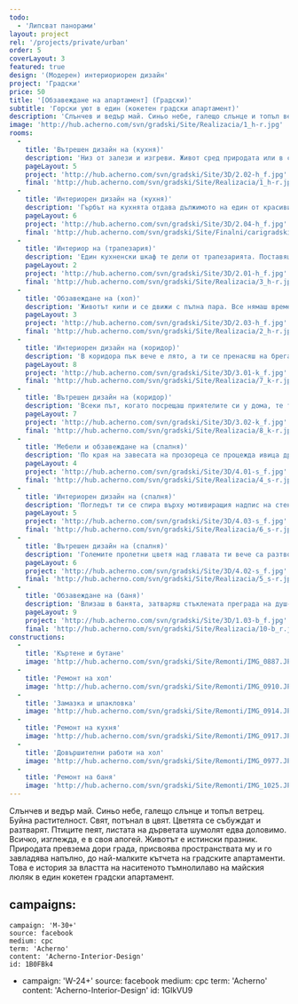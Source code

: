 ```yaml
---
todo: 
  - 'Липсват панорами'
layout: project
rel: '/projects/private/urban'
order: 5
coverLayout: 3
featured: true
design: '(Модерен) интериориорен дизайн'
project: 'Градски'
price: 50
title: '[Oбзавеждане на апартамент] (Градски)'
subtitle: 'Горски уют в един (кокетен градски апартамент)'
description: 'Слънчев и ведър май. Синьо небе, галещо слънце и топъл ветрец. Буйна растителност. Свят, потънал в цвят. Цветята се събуждат и разтварят. Птиците пеят, листата на дърветата шумолят едва доловимо. Всичко, изглежда, е в своя апогей. Животът е истински празник.'
image: 'http://hub.acherno.com/svn/gradski/Site/Realizacia/1_h-r.jpg'
rooms:
  -
    title: 'Вътрешен дизайн на (кухня)'
    description: 'Низ от залези и изгреви. Живот сред природата или в сърцето на града. Кухнята е прекрасна, нали? Точно такава, каквато си я представяше.Елегантни гланцирани повърхности на шкафове в бяло и черно, изчистени линии, удобство. Само теб чакат. Очите ти са завладени от нюанса на тъмния люляк.'
    pageLayout: 5
    project: 'http://hub.acherno.com/svn/gradski/Site/3D/2.02-h_f.jpg'
    final: 'http://hub.acherno.com/svn/gradski/Site/Realizacia/1_h-r.jpg'
  -
    title: 'Интериорен дизайн на (кухня)'
    description: 'Гърбът на кухнята отдава дължимото на един от красивите моменти в града, които се повтарят всекидневно, но никога не са идентични – възхитителната среща на слънчевия залез с изгрева на луната. Небето над покривите на сградите също е оцветено в чувствено лилаво.'
    pageLayout: 6
    project: 'http://hub.acherno.com/svn/gradski/Site/3D/2.04-h_f.jpg'
    final: 'http://hub.acherno.com/svn/gradski/Site/Finalni/carigradski%20(7).jpg'
  -
    title: 'Интериор на (трапезария)'
    description: 'Един кухненски шкаф те дели от трапезарията. Поставяш свежата салата на масата в очакване на гостите. Виното вече се охлажда. Във въздуха се носят вибрациите на приятна мелодия в унисон с пролетната гледка навън.'
    pageLayout: 2
    project: 'http://hub.acherno.com/svn/gradski/Site/3D/2.01-h_f.jpg'
    final: 'http://hub.acherno.com/svn/gradski/Site/Realizacia/3_h-r.jpg'
  -
    title: 'Обзавеждане на (хол)'
    description: 'Животът кипи и се движи с пълна пара. Все нямаш време. Поспри. Поседни на мекия диван в хола. Светлината тук щади очите ти, а тъмнолилавият цвят те обгръща и усмирява бягащите мисли. Прочети нова книга, припомни си стара. Изгледай любим филм. Улови мига!'
    pageLayout: 3
    project: 'http://hub.acherno.com/svn/gradski/Site/3D/2.03-h_f.jpg'
    final: 'http://hub.acherno.com/svn/gradski/Site/Realizacia/2_h-r.jpg'
  -
    title: 'Интериорен дизайн на (коридор)'
    description: 'В коридора пък вече е лято, а ти се пренасяш на брега на морето, без да можеш да откъснеш очи от омагьосващата дълбочина на розово-лилавите нюанси, плуващи по небето.'
    pageLayout: 8
    project: 'http://hub.acherno.com/svn/gradski/Site/3D/3.01-k_f.jpg'
    final: 'http://hub.acherno.com/svn/gradski/Site/Realizacia/7_k-r.jpg'
  -
    title: 'Вътрешен дизайн на (коридор)'
    description: 'Всеки път, когато посрещаш приятелите си у дома, те ти напомнят за безгрижната ваканция на брега на морето, която си организирахте заедно преди няколко години, напомнят ти за дългите вечери на плажа и за шегите, които са си само ваши.'
    pageLayout: 7
    project: 'http://hub.acherno.com/svn/gradski/Site/3D/3.02-k_f.jpg'
    final: 'http://hub.acherno.com/svn/gradski/Site/Realizacia/8_k-r.jpg'
  -
    title: 'Мебели и обзавеждане на (спалня)'
    description: 'По края на завесата на прозореца се процежда ивица дрезгава светлина. Утрото наближава. Тъмнината постепенно отстъпва място на лилавия цвят, който властва и в спалнята.'
    pageLayout: 4
    project: 'http://hub.acherno.com/svn/gradski/Site/3D/4.01-s_f.jpg'
    final: 'http://hub.acherno.com/svn/gradski/Site/Realizacia/4_s-r.jpg'
  -
    title: 'Интериорен дизайн на (спалня)'
    description: 'Погледът ти се спира върху мотивиращия надпис на стената – защото нагласата е важна. Стартираш деня си с усмивка.'
    pageLayout: 5
    project: 'http://hub.acherno.com/svn/gradski/Site/3D/4.03-s_f.jpg'
    final: 'http://hub.acherno.com/svn/gradski/Site/Realizacia/6_s-r.jpg'
  -
    title: 'Вътрешен дизайн на (спалня)'
    description: 'Големите пролетни цветя над главата ти вече са разтворили чашки и те карат да се чувстваш като в света на малката Ида. Изтягаш се блажено в удобното легло, от чиято прегръдка се налага да се откъснеш. '
    pageLayout: 6
    project: 'http://hub.acherno.com/svn/gradski/Site/3D/4.02-s_f.jpg'
    final: 'http://hub.acherno.com/svn/gradski/Site/Realizacia/5_s-r.jpg'
  -
    title: 'Обзавеждане на (баня)'
    description: 'Влизаш в банята, затваряш стъклената преграда на душ-кабината и усещаш как те облива енергия в течна форма. Наслаждаваш се тези минути, прекарани насаме под водната струя и обмисляш следващите си ходове. Обичаш да си крачка пред останалите, да бъдеш победител.'
    pageLayout: 9
    project: 'http://hub.acherno.com/svn/gradski/Site/3D/1.03-b_f.jpg'
    final: 'http://hub.acherno.com/svn/gradski/Site/Realizacia/10-b_r.jpg'
constructions:
  - 
    title: 'Къртене и бутане'
    image: 'http://hub.acherno.com/svn/gradski/Site/Remonti/IMG_0887.JPG'
  - 
    title: 'Ремонт на хол'
    image: 'http://hub.acherno.com/svn/gradski/Site/Remonti/IMG_0910.JPG'
  - 
    title: 'Замазка и шпакловка'
    image: 'http://hub.acherno.com/svn/gradski/Site/Remonti/IMG_0914.JPG'
  - 
    title: 'Ремонт на кухня'
    image: 'http://hub.acherno.com/svn/gradski/Site/Remonti/IMG_0917.JPG'
  - 
    title: 'Довършителни работи на хол'
    image: 'http://hub.acherno.com/svn/gradski/Site/Remonti/IMG_0977.JPG'
  - 
    title: 'Ремонт на баня'
    image: 'http://hub.acherno.com/svn/gradski/Site/Remonti/IMG_1025.JPG'
---
```

Слънчев и ведър май. Синьо небе, галещо слънце и топъл ветрец. Буйна растителност. Свят, потънал в цвят. Цветята се събуждат и разтварят. Птиците пеят, листата на дърветата шумолят едва доловимо. Всичко, изглежда, е в своя апогей. Животът е истински празник. Природата превзема дори града, присвоява пространствата му и го завладява напълно, до най-малките кътчета на градските апартаменти. Това е история за властта на наситеното тъмнолилаво на майския люляк в един кокетен градски апартамент.

campaigns:
  -
    campaign: 'M-30+'
    source: facebook
    medium: cpc
    term: 'Acherno'
    content: 'Acherno-Interior-Design'
    id: 1B0FBk4
  -
    campaign: 'W-24+'
    source: facebook
    medium: cpc
    term: 'Acherno'
    content: 'Acherno-Interior-Design'
    id: 1GlkVU9
